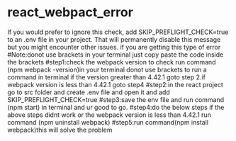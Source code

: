 # react_webpact_error
If you would prefer to ignore this check, add SKIP_PREFLIGHT_CHECK=true to an .env file in your project. That will permanently disable this message but you might encounter other issues.
if you are getting this type of error
#Note:donot use brackets in your terminal just copy paste the code inside the brackets
#step1:check the webpack version to check run command (npm webpack -version)in your terminal  donot use  brackets to run a command in terminal if the version greater than 4.42.1 goto step 2.if webpack version is less than 4.42.1
goto step4
#step2:in the react project go to src folder and create .env file and open it and add SKIP_PREFLIGHT_CHECK=true
#step3:save the env file and run command (npm start) in terminal and ur good to go.
#step4:do the below steps if the above steps didnt work or the webpack version is less than 4.42.1 run command (npm uninstall webpack)
#step5:run command(npm install webpack)this will solve the problem 
